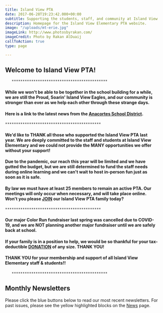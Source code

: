 ```yaml
---
title: Island View PTA
date: 2017-06-28T19:23:42.000+00:00
subtitle: Supporting the students, staff, and community at Island View Elementary.
description: Homepage for the Island View Elementary PTA website.
image: "/uploads/mt-erie.jpg"
imageLink: http://www.photosbyrakan.com/
imageCredit: Photo by Rakan AlDuaij
callToAction: true
type: page

---
```

## Welcome to Island View PTA!

       ********************************************

#### While we won't be able to be together in the school building for a while, we are still the Proud, Soarin' Island View Eagles, and our community is stronger than ever as we help each other through these strange days.

#### Here is a link to the latest news from the [**Anacortes School District**](www.asd103.org "Anacortes School District").

    ********************************************

#### We'd like to THANK all those who supported the Island View PTA last year. We are deeply committed to the staff and students at Island View Elementary and we could not provide the MANY opportunities we offer without your support!

#### 

#### Due to the pandemic, our reach this year will be limited and we have gutted the budget, but we are still determined to fund the staff needs during online learning and we can't wait to host in-person fun just as soon as it is safe.

#### 

#### By law we must have at least 25 members to remain an active PTA. Our meetings will only occur when necessary, and will take place online. Won't you please [**JOIN**](https://www.islandviewpta.org/membership/ "JOIN") our Island View PTA family today?

    ********************************************

#### Our major Color Run fundraiser last spring was cancelled due to COVID-19, and we are NOT planning another major fundraiser until we are safely back at school.

#### 

#### If your family is in a position to help, we would be so thankful for your tax-deductible [**DONATION**](https://www.islandviewpta.org/membership/ "JOIN") of any size. THANK YOU!

#### 

#### THANK YOU for your membership and support of all Island View Elementary staff & students!!

       ********************************************

## Monthly Newsletters

Please click the blue buttons below to read our most recent newsletters.
For past issues, please see the yellow highlighted blocks on the [News](/news) page.